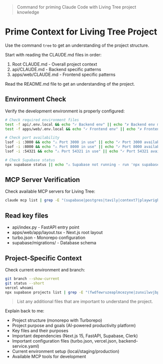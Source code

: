 > Command for priming Claude Code with Living Tree project knowledge

# Prime Context for Living Tree Project

Use the command `tree` to get an understanding of the project structure.

Start with reading the CLAUDE.md files in order:

1. Root CLAUDE.md - Overall project context
2. api/CLAUDE.md - Backend specific patterns
3. apps/web/CLAUDE.md - Frontend specific patterns

Read the README.md file to get an understanding of the project.

## Environment Check

Verify the development environment is properly configured:

```bash
# Check required environment files
test -f api/.env.local && echo "✓ Backend env" || echo "✗ Backend env missing"
test -f apps/web/.env.local && echo "✓ Frontend env" || echo "✗ Frontend env missing"

# Check port availability
lsof -i :3000 && echo "⚠️ Port 3000 in use" || echo "✓ Port 3000 available"
lsof -i :8000 && echo "⚠️ Port 8000 in use" || echo "✓ Port 8000 available"
lsof -i :54321 && echo "⚠️ Port 54321 in use" || echo "✓ Port 54321 available"

# Check Supabase status
npx supabase status || echo "⚠️ Supabase not running - run 'npx supabase start'"
```

## MCP Server Verification

Check available MCP servers for Living Tree:

```bash
claude mcp list | grep -E "(supabase|postgres|tavily|context7|playwright|sequential-thinking)"
```

## Read key files

- api/index.py - FastAPI entry point
- apps/web/app/layout.tsx - Next.js root layout
- turbo.json - Monorepo configuration
- supabase/migrations/ - Database schema

## Project-Specific Context

Check current environment and branch:

```bash
git branch --show-current
git status --short
vercel whoami
npx supabase projects list | grep -E "(fwdfewruzeaplmcezyne|zunxilwvjbpkhzrbaxmk)"
```

> List any additional files that are important to understand the project.

Explain back to me:

- Project structure (monorepo with Turborepo)
- Project purpose and goals (AI-powered productivity platform)
- Key files and their purposes
- Important dependencies (Next.js 15, FastAPI, Supabase, Clerk)
- Important configuration files (turbo.json, vercel.json, backend-service.yaml)
- Current environment setup (local/staging/production)
- Available MCP tools for development
